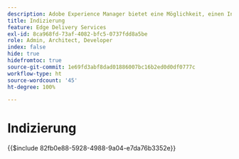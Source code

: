 ```yaml
---
description: Adobe Experience Manager bietet eine Möglichkeit, einen Index aller veröffentlichten Seiten in einem bestimmten Bereich Ihrer Website zu speichern. Dies wird häufig verwendet, um Listen und Feeds zu erstellen und Anwendungsfälle für das Suchen und Filtern Ihrer Seiten oder Inhaltsfragmente zu aktivieren.
title: Indizierung
feature: Edge Delivery Services
exl-id: 8ca968fd-73af-4082-bfc5-0737fdd8a5be
role: Admin, Architect, Developer
index: false
hide: true
hidefromtoc: true
source-git-commit: 1e69fd3abf8dad01886007bc16b2ed0d0df0777c
workflow-type: ht
source-wordcount: '45'
ht-degree: 100%

---
```


# Indizierung

{{$include 82fb0e88-5928-4988-9a04-e7da76b3352e}}
